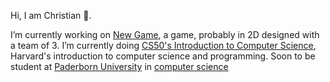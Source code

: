 Hi, I am Christian 👋.

I’m currently working on [New Game](https://github.com/TeamSose/NewGame), a game, probably in 2D designed with a team of 3.
I’m currently doing [CS50's Introduction to Computer Science](https://www.edx.org/course/introduction-computer-science-harvardx-cs50x?index=product&queryID=2e3cd31558e1d569e29c21dcad43b8ed&position=1), Harvard's introduction to computer science and programming.
Soon to be student at [Paderborn University](https://www.uni-paderborn.de/) in [computer science](https://cs.uni-paderborn.de/studium/studienangebot/informatik)
